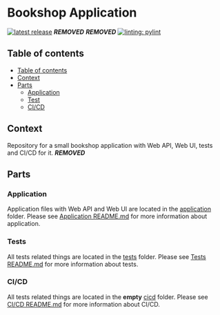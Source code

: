 # Bookshop Application

[![latest release](***REMOVED***/-/badges/release.svg)](***REMOVED***/-/releases)
***REMOVED***
***REMOVED*** 
[![linting: pylint](https://img.shields.io/badge/linting-pylint-yellowgreen)](https://github.com/PyCQA/pylint)

## Table of contents
* [Table of contents](#table-of-contents)
* [Context](#context)
* [Parts](#parts)
  * [Application](#application)
  * [Test](#tests)
  * [CI/CD](#cicd)

## Context

Repository for a small bookshop application with Web API, Web UI, tests and CI/CD for it. ***REMOVED***

## Parts

### Application

Application files with Web API and Web UI are located in the [application](application) folder. 
Please see [Application README.md](application/README.md) for more information about application.

### Tests

All tests related things are located in the [tests](tests) folder. 
Please see [Tests README.md](tests/README.md) for more information about tests.


### CI/CD

All tests related things are located in the **empty** [cicd](cicd) folder. 
Please see [CI/CD README.md](cicd/README.md) for more information about CI/CD.
